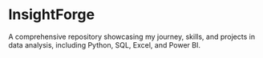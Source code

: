 # InsightForge
A comprehensive repository showcasing my journey, skills, and projects in data analysis, including Python, SQL, Excel, and Power BI.
